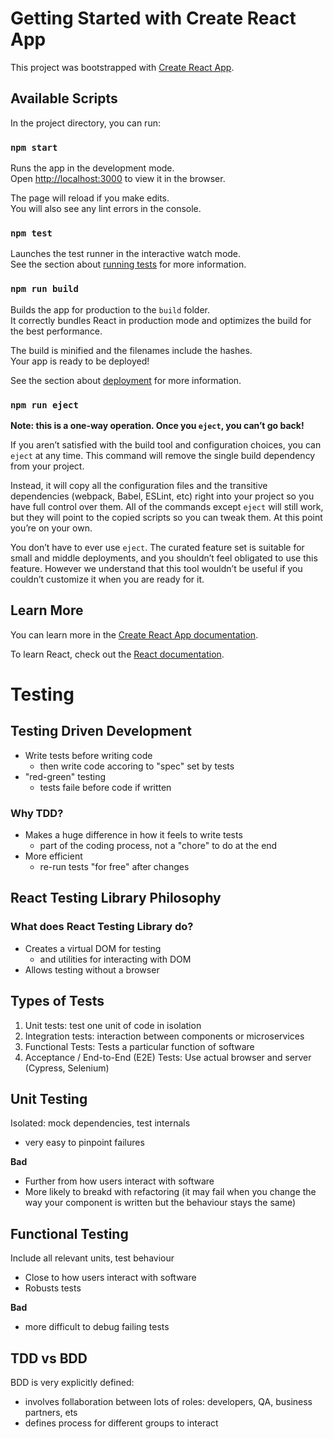 # Getting Started with Create React App

This project was bootstrapped with [Create React App](https://github.com/facebook/create-react-app).

## Available Scripts

In the project directory, you can run:

### `npm start`

Runs the app in the development mode.\
Open [http://localhost:3000](http://localhost:3000) to view it in the browser.

The page will reload if you make edits.\
You will also see any lint errors in the console.

### `npm test`

Launches the test runner in the interactive watch mode.\
See the section about [running tests](https://facebook.github.io/create-react-app/docs/running-tests) for more information.

### `npm run build`

Builds the app for production to the `build` folder.\
It correctly bundles React in production mode and optimizes the build for the best performance.

The build is minified and the filenames include the hashes.\
Your app is ready to be deployed!

See the section about [deployment](https://facebook.github.io/create-react-app/docs/deployment) for more information.

### `npm run eject`

**Note: this is a one-way operation. Once you `eject`, you can’t go back!**

If you aren’t satisfied with the build tool and configuration choices, you can `eject` at any time. This command will remove the single build dependency from your project.

Instead, it will copy all the configuration files and the transitive dependencies (webpack, Babel, ESLint, etc) right into your project so you have full control over them. All of the commands except `eject` will still work, but they will point to the copied scripts so you can tweak them. At this point you’re on your own.

You don’t have to ever use `eject`. The curated feature set is suitable for small and middle deployments, and you shouldn’t feel obligated to use this feature. However we understand that this tool wouldn’t be useful if you couldn’t customize it when you are ready for it.

## Learn More

You can learn more in the [Create React App documentation](https://facebook.github.io/create-react-app/docs/getting-started).

To learn React, check out the [React documentation](https://reactjs.org/).


# Testing

## Testing Driven Development

- Write tests before writing code
  - then write code accoring to "spec" set by tests
- "red-green" testing
  - tests faile before code if written

### Why TDD?
- Makes a huge difference in how it feels to write tests
  - part of the coding process, not a "chore" to do at the end
- More efficient
  - re-run tests "for free" after changes

## React Testing Library Philosophy
### What does React Testing Library do?
- Creates a virtual DOM for testing
  - and utilities for interacting with DOM
- Allows testing without a browser


## Types of Tests
1. Unit tests: test one unit of code in isolation
1. Integration tests: interaction between components or microservices
1. Functional Tests: Tests a particular function of software
1. Acceptance / End-to-End (E2E) Tests: Use actual browser and server (Cypress, Selenium)

## Unit Testing
Isolated: mock dependencies, test internals
- very easy to pinpoint failures

__Bad__
- Further from how users interact with software
- More likely to breakd with refactoring (it may fail when you change the way your component is written but the behaviour stays the same)

## Functional Testing
Include all relevant units, test behaviour
- Close to how users interact with software
- Robusts tests

__Bad__
- more difficult to debug failing tests

## TDD vs BDD
BDD is very explicitly defined:
- involves follaboration between lots of roles: developers, QA, business partners, ets
- defines process for different groups to interact
